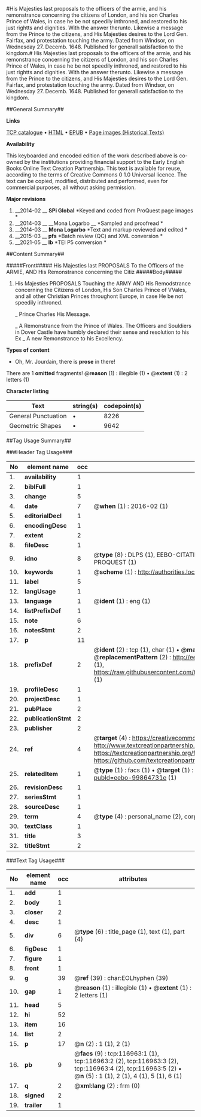 #His Majesties last proposals to the officers of the armie, and his remonstrance concerning the citizens of London, and his son Charles Prince of Wales, in case he be not speedily inthroned, and restored to his just rightts and dignities. With the answer therunto. Likewise a message from the Prince to the citizens, and His Majesties desires to the Lord Gen. Fairfax, and protestation touching the army. Dated from Windsor, on Wednesday 27. Decemb. 1648. Published for generall satisfaction to the kingdom.#
His Majesties last proposals to the officers of the armie, and his remonstrance concerning the citizens of London, and his son Charles Prince of Wales, in case he be not speedily inthroned, and restored to his just rightts and dignities. With the answer therunto. Likewise a message from the Prince to the citizens, and His Majesties desires to the Lord Gen. Fairfax, and protestation touching the army. Dated from Windsor, on Wednesday 27. Decemb. 1648. Published for generall satisfaction to the kingdom.

##General Summary##

**Links**

[TCP catalogue](http://www.ota.ox.ac.uk/tcp/)  • 
[HTML](http://tei.it.ox.ac.uk/tcp/Texts-HTML/free/A78/A78839.html)  • 
[EPUB](http://tei.it.ox.ac.uk/tcp/Texts-EPUB/free/A78/A78839.epub) • 
[Page images (Historical Texts)](https://historicaltexts.jisc.ac.uk/eebo-99864731e)

**Availability**

This keyboarded and encoded edition of the work described above is co-owned by the
    institutions providing financial support to the Early English Books Online Text Creation
    Partnership. This text is available for reuse, according to the terms of  Creative Commons 0 1.0 Universal
    licence. The text can be copied, modified, distributed and performed, even for commercial
    purposes, all without asking permission.

**Major revisions**

1. __2014-02 __ __SPi Global__ *Keyed and coded from ProQuest page images *
1. __2014-03 __ __Mona Logarbo __ *Sampled and proofread *
1. __2014-03 __ __Mona Logarbo__ *Text and markup reviewed and edited *
1. __2015-03 __ __pfs__ *Batch review (QC) and XML conversion *
1. __2021-05 __ __lb__ *TEI P5 conversion *

##Content Summary##

#####Front#####
His Majesties last PROPOSALS To the Officers of the ARMIE, AND His Remonstrance concerning the Citiz
#####Body#####

1. His Majesties PROPOSALS Touching the ARMY AND His Remodstrance concerning the Citizens of London, His Son Charles Prince of VVales, and all other Christian Princes throughont Europe, in case He be not speedily inthroned.

    _ Prince Charles His Message.

    _ A Remonstrance from the Prince of Wales.
The Officers and Souldiers in Dover Castle have humbly declared their sense and resolution to his Ex
    _  A new Remonstrance to his Excellency.

**Types of content**

  * Oh, Mr. Jourdain, there is **prose** in there!

There are 1 **omitted** fragments! 
 @__reason__ (1) : illegible (1)  •  @__extent__ (1) : 2 letters (1)

**Character listing**


|Text|string(s)|codepoint(s)|
|---|---|---|
|General Punctuation|•|8226|
|Geometric Shapes|▪|9642|

##Tag Usage Summary##

###Header Tag Usage###

|No|element name|occ|attributes|
|---|---|---|---|
|1.|__availability__|1||
|2.|__biblFull__|1||
|3.|__change__|5||
|4.|__date__|7| @__when__ (1) : 2016-02 (1)|
|5.|__editorialDecl__|1||
|6.|__encodingDesc__|1||
|7.|__extent__|2||
|8.|__fileDesc__|1||
|9.|__idno__|8| @__type__ (8) : DLPS (1), EEBO-CITATION (1), VID (1), EEBO-PROQUEST (1), STC (3), PROQUEST (1)|
|10.|__keywords__|1| @__scheme__ (1) : http://authorities.loc.gov/ (1)|
|11.|__label__|5||
|12.|__langUsage__|1||
|13.|__language__|1| @__ident__ (1) : eng (1)|
|14.|__listPrefixDef__|1||
|15.|__note__|6||
|16.|__notesStmt__|2||
|17.|__p__|11||
|18.|__prefixDef__|2| @__ident__ (2) : tcp (1), char (1)  •  @__matchPattern__ (2) : ([0-9\-]+):([0-9IVX]+) (1), (.+) (1)  •  @__replacementPattern__ (2) : http://eebo.chadwyck.com/downloadtiff?vid=$1&page=$2 (1), https://raw.githubusercontent.com/textcreationpartnership/Texts/master/tcpchars.xml#$1 (1)|
|19.|__profileDesc__|1||
|20.|__projectDesc__|1||
|21.|__pubPlace__|2||
|22.|__publicationStmt__|2||
|23.|__publisher__|2||
|24.|__ref__|4| @__target__ (4) : https://creativecommons.org/publicdomain/zero/1.0/ (1), http://www.textcreationpartnership.org/docs/. (1), https://textcreationpartnership.org/faq/#faq05 (1), https://github.com/textcreationpartnership (1)|
|25.|__relatedItem__|1| @__type__ (1) : facs (1)  •  @__target__ (1) : https://data.historicaltexts.jisc.ac.uk/view?pubId=eebo-99864731e (1)|
|26.|__revisionDesc__|1||
|27.|__seriesStmt__|1||
|28.|__sourceDesc__|1||
|29.|__term__|4| @__type__ (4) : personal_name (2), corporate_name (1), geographic_name (1)|
|30.|__textClass__|1||
|31.|__title__|3||
|32.|__titleStmt__|2||


###Text Tag Usage###

|No|element name|occ|attributes|
|---|---|---|---|
|1.|__add__|1||
|2.|__body__|1||
|3.|__closer__|2||
|4.|__desc__|1||
|5.|__div__|6| @__type__ (6) : title_page (1), text (1), part (4)|
|6.|__figDesc__|1||
|7.|__figure__|1||
|8.|__front__|1||
|9.|__g__|39| @__ref__ (39) : char:EOLhyphen (39)|
|10.|__gap__|1| @__reason__ (1) : illegible (1)  •  @__extent__ (1) : 2 letters (1)|
|11.|__head__|5||
|12.|__hi__|52||
|13.|__item__|16||
|14.|__list__|2||
|15.|__p__|17| @__n__ (2) : 1 (1), 2 (1)|
|16.|__pb__|9| @__facs__ (9) : tcp:116963:1 (1), tcp:116963:2 (2), tcp:116963:3 (2), tcp:116963:4 (2), tcp:116963:5 (2)  •  @__n__ (5) : 1 (1), 2 (1), 4 (1), 5 (1), 6 (1)|
|17.|__q__|2| @__xml:lang__ (2) : frm (0)|
|18.|__signed__|2||
|19.|__trailer__|1||
